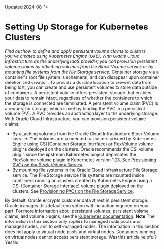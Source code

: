 Updated 2024-08-14
# Setting Up Storage for Kubernetes Clusters
_Find out how to define and apply persistent volume claims to clusters you've created using Kubernetes Engine (OKE). With Oracle Cloud Infrastructure as the underlying IaaS provider, you can provision persistent volume claims by attaching volumes from the Block Volume service or by mounting file systems from the File Storage service._
Container storage via a container's root file system is ephemeral, and can disappear upon container deletion and creation. To provide a durable location to prevent data from being lost, you can create and use persistent volumes to store data outside of containers.
A persistent volume offers persistent storage that enables your data to remain intact, regardless of whether the containers to which the storage is connected are terminated.
A persistent volume claim (PVC) is a request for storage, which is met by binding the PVC to a persistent volume (PV). A PVC provides an abstraction layer to the underlying storage. 
With Oracle Cloud Infrastructure, you can provision persistent volume claims:
  * By attaching volumes from the Oracle Cloud Infrastructure Block Volume service. The volumes are connected to clusters created by Kubernetes Engine using CSI (Container Storage Interface) or FlexVolume volume plugins deployed on the clusters. Oracle recommends the CSI volume plugin since the upstream Kubernetes project deprecates the FlexVolume volume plugin in Kubernetes version 1.23. See [Provisioning PVCs on the Block Volume Service](https://docs.oracle.com/en-us/iaas/Content/ContEng/Tasks/contengcreatingpersistentvolumeclaim_topic-Provisioning_PVCs_on_BV.htm#Provisioning_Persistent_Volume_Claims_on_the_Block_Volume_Service "Find out how to provision persistent volume claims for clusters you've created using Kubernetes Engine \(OKE\) by attaching volumes from the Block Volume service.").
  * By mounting file systems in the Oracle Cloud Infrastructure File Storage service. The File Storage service file systems are mounted inside containers running on clusters created by Kubernetes Engine using a CSI (Container Storage Interface) volume plugin deployed on the clusters. See [Provisioning PVCs on the File Storage Service](https://docs.oracle.com/en-us/iaas/Content/ContEng/Tasks/contengcreatingpersistentvolumeclaim_Provisioning_PVCs_on_FSS.htm#Provisioning_Persistent_Volume_Claims_on_the_FileStorageService "Find out how to provision persistent volume claims for clusters you've created using Kubernetes Engine \(OKE\) by mounting file systems from the File Storage service.").


By default, Oracle encrypts customer data at rest in persistent storage. Oracle manages this default encryption with no action required on your part.
For more information about persistent volumes, persistent volume claims, and volume plugins, see the [Kubernetes documentation](https://kubernetes.io/docs/concepts/storage/).
**Note**
The information in this section only applies to managed node pools and managed nodes, and to self-managed nodes. The information in this section does not apply to virtual node pools and virtual nodes. Containers running on virtual nodes cannot access persistent storage.
Was this article helpful?
YesNo

